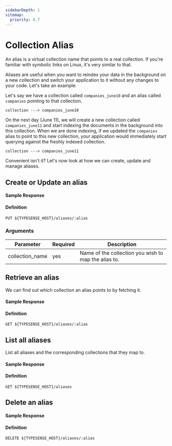 ```yaml
---
sidebarDepth: 1
sitemap:
  priority: 0.7
---
```


# Collection Alias
An alias is a virtual collection name that points to a real collection. If you're familiar with symbolic links on Linux, it's very similar to that.

Aliases are useful when you want to reindex your data in the background on a new collection and switch your application to it without any changes to your code. Let's take an example.

Let's say we have a collection called `companies_june10` and an alias called `companies` pointing to that collection.

`collection ---> companies_june10`

On the next day (June 11), we will create a new collection called `companies_june11` and start indexing the documents in the background into this collection. When we are done indexing, if we updated the `companies` alias to point to this new collection, your application would immediately start querying against the freshly indexed collection.

`collection ---> companies_june11`

Convenient isn't it? Let's now look at how we can create, update and manage aliases.

## Create or Update an alias

<Tabs :tabs="['JavaScript','PHP','Python','Ruby','Dart','Java','Swift','Shell']">
  <template v-slot:JavaScript>

```js
aliased_collection = {
  'collection_name': 'companies_june11'
}

// Creates/updates an alias called `companies` to the `companies_june11` collection
client.aliases().upsert('companies', aliased_collection)
```

  </template>

  <template v-slot:PHP>

```php
$aliasedCollection = [
  'collection_name' => 'companies_june11'
]

# Creates/updates an alias called `companies` to the `companies_june11` collection
$client->aliases->upsert('companies', $aliasedCollection)
```

  </template>
  <template v-slot:Python>

```py
aliased_collection = {
  'collection_name': 'companies_june11'
}

# Creates/updates an alias called `companies` to the `companies_june11` collection
client.aliases.upsert('companies', aliased_collection)
```

  </template>
  <template v-slot:Ruby>

```rb
aliased_collection = {
  'collection_name' => 'companies_june11'
}

# Creates/updates an alias called `companies` to the `companies_june11` collection
client.aliases.upsert('companies', aliased_collection)
```

  </template>
  <template v-slot:Dart>

```dart
final aliasedCollection = {
  'collection_name': 'companies_june11'
};

// Creates/updates an alias called `companies` to the `companies_june11` collection
await client.aliases.upsert('companies', aliased_collection);
```

  </template>
  <template v-slot:Java>

```java
CollectionAlias collectionAlias = new CollectionAlias();
collectionAlias.collectionName("companies_june11");

client.aliases().upsert("companies", collectionAlias);
```

  </template>
  <template v-slot:Swift>

```swift
let collection = CollectionAliasSchema(collectionName: "companies_june11")

// Creates/updates an alias called `companies` to the `companies_june11` collection
let (collectionAlias, response) = try await client.aliases().upsert(name: "companies", collection: collection)
```

  </template>
  <template v-slot:Shell>

```bash
curl "http://localhost:8108/aliases/companies" -X PUT \
    -H "Content-Type: application/json" \
    -H "X-TYPESENSE-API-KEY: ${TYPESENSE_API_KEY}" -d '{
        "collection_name": "companies_june11"
    }'
```

  </template>
</Tabs>

#### Sample Response

<Tabs :tabs="['JSON']">
  <template v-slot:JSON>

```json
{
  "name": "companies",
  "collection_name": "companies_june11",
}
```

  </template>
</Tabs>

#### Definition
`PUT ${TYPESENSE_HOST}/aliases/:alias`

### Arguments
| Parameter      | Required    |Description                                            |
| -------------- | ----------- |-------------------------------------------------------| 
|collection_name	|yes	|Name of the collection you wish to map the alias to.|

## Retrieve an alias
We can find out which collection an alias points to by fetching it.

<Tabs :tabs="['JavaScript','PHP','Python','Ruby','Dart','Java','Swift','Shell']">
  <template v-slot:JavaScript>

```js
client.aliases('companies').retrieve()
```

  </template>

  <template v-slot:PHP>

```php
$client->aliases['companies']->retrieve()
```

  </template>
  <template v-slot:Python>

```py
client.aliases['companies'].retrieve()
```

  </template>
  <template v-slot:Ruby>

```rb
client.aliases['companies'].retrieve
```

  </template>
  <template v-slot:Dart>

```dart
await client.alias('companies').retrieve();
```

  </template>
  <template v-slot:Java>

```java
CollectionAlias collectionAlias = client.aliases("companies").retrieve();
```

  </template>
  <template v-slot:Swift>

```swift
let (collectionAlias, response) = try await client.aliases().retrieve(name: "companies")
```

  </template>
  <template v-slot:Shell>

```bash
curl -H "X-TYPESENSE-API-KEY: ${TYPESENSE_API_KEY}" \
    "http://localhost:8108/aliases/companies"

```

  </template>
</Tabs>

#### Sample Response

<Tabs :tabs="['JSON']">
  <template v-slot:JSON>

```json
{
  "name": "companies",
  "collection_name": "companies_june11",
}
```

  </template>
</Tabs>

#### Definition
`GET ${TYPESENSE_HOST}/aliases/:alias`

## List all aliases
List all aliases and the corresponding collections that they map to.

<Tabs :tabs="['JavaScript','PHP','Python','Ruby','Dart','Java','Swift','Shell']">
  <template v-slot:JavaScript>

```js
client.aliases().retrieve()
```

  </template>

  <template v-slot:PHP>

```php
$client->aliases->retrieve()
```

  </template>
  <template v-slot:Python>

```py
client.aliases.retrieve()
```

  </template>
  <template v-slot:Ruby>

```rb
client.aliases.retrieve
```

  </template>
  <template v-slot:Dart>

```dart
await client.aliases.retrieve();
```

  </template>
  <template v-slot:Java>

```java
CollectionAliasesResponse collectionAliasesResponse = client.aliases().retrieve();
```

  </template>
  <template v-slot:Swift>

```swift
let (collectionAliases, response) = try await client.aliases().retrieve()
```

  </template>
  <template v-slot:Shell>

```bash
curl -H "X-TYPESENSE-API-KEY: ${TYPESENSE_API_KEY}" \
     "http://localhost:8108/aliases"
```

  </template>
</Tabs>

#### Sample Response

<Tabs :tabs="['JSON']">
  <template v-slot:JSON>

```json
{
  "aliases": [
    {
      "name": "companies",
      "collection_name": "companies_june11"
    },
    {
      "name": "employees",
      "collection_name": "employees_june11"
    }
  ]
}
```

  </template>
</Tabs>

#### Definition
`GET ${TYPESENSE_HOST}/aliases`

## Delete an alias

<Tabs :tabs="['JavaScript','PHP','Python','Ruby','Dart','Java','Swift','Shell']">
  <template v-slot:JavaScript>

```js
client.aliases('companies').delete()
```

  </template>

  <template v-slot:PHP>

```php
$client->aliases['companies']->delete()
```

  </template>
  <template v-slot:Python>

```py
client.aliases['companies'].delete()
```

  </template>
  <template v-slot:Ruby>

```rb
client.aliases['companies'].delete
```

  </template>
  <template v-slot:Dart>

```dart
await client.alias('companies').delete();
```

  </template>
  <template v-slot:Java>

```java
CollectionAlias collectionAlias = client.aliases("companies").delete();
```

  </template>
  <template v-slot:Swift>

```swift
let (collectionAlias, response) = try await client.aliases().delete(name: "companies")
```

  </template>
  <template v-slot:Shell>

```bash
curl "http://localhost:8108/aliases/companies" -X DELETE
    -H "X-TYPESENSE-API-KEY: ${TYPESENSE_API_KEY}"
```

  </template>
</Tabs>

#### Sample Response

<Tabs :tabs="['JSON']">
  <template v-slot:JSON>

```json
{
  "name": "companies",
  "collection_name": "companies_june11"
}
```

  </template>
</Tabs>

#### Definition
`DELETE ${TYPESENSE_HOST}/aliases/:alias`

